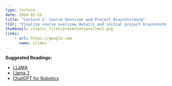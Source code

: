 ```yaml
---
type: lecture
date: 2024-01-22
title: "Lecture 2: Course Overview and Project Brainstorming"
tldr: "Finalize course overview details and initial project brainstorming activity."
thumbnail: /static_files/presentations/lec2.png
links: 
    - url: https://google.com
      name: slides
---
```

**Suggested Readings:**
- [LLaMA](https://arxiv.org/abs/2302.13971)
- [Llama 2](https://arxiv.org/abs/2307.09288)
- [ChatGPT for Robotics](https://arxiv.org/abs/2306.17582)